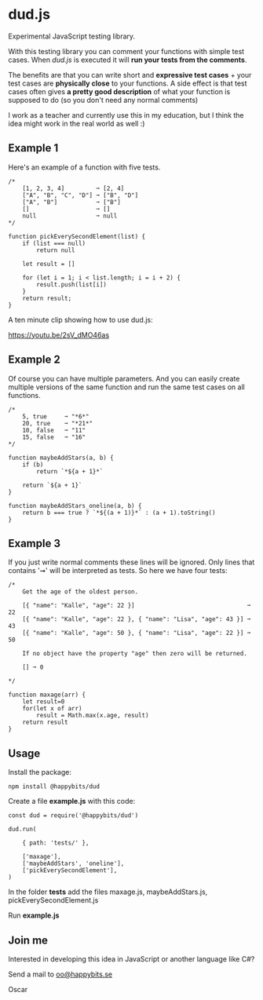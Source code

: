 # dud.js

Experimental JavaScript testing library.

With this testing library you can comment your functions with simple test cases. When *dud.js* is executed it will **run your tests from the comments**.

The benefits are that you can write short and **expressive test cases** + your test cases are **physically close** to your functions. A side effect is that test cases often gives **a pretty good description** of what your function is supposed to do (so you don't need any normal comments)

I work as a teacher and currently use this in my education, but I think the idea might work in the real world as well :)

## Example 1

Here's an example of a function with five tests.

    /* 
        [1, 2, 3, 4]         ➞ [2, 4]
        ["A", "B", "C", "D"] ➞ ["B", "D"]
        ["A", "B"]           ➞ ["B"]
        []                   ➞ []
        null                 ➞ null
    */

    function pickEverySecondElement(list) {
        if (list === null)
            return null

        let result = []

        for (let i = 1; i < list.length; i = i + 2) {
            result.push(list[i])
        }
        return result;
    }


A ten minute clip showing how to use dud.js:

https://youtu.be/2sV_dMO46as

## Example 2

Of course you can have multiple parameters. And you can easily create multiple versions of the same function and run the same test cases on all functions.

    /*
        5, true     ➞ "*6*"
        20, true    ➞ "*21*"
        10, false   ➞ "11"
        15, false   ➞ "16"
    */

    function maybeAddStars(a, b) {
        if (b)
            return `*${a + 1}*`

        return `${a + 1}`
    }

    function maybeAddStars_oneline(a, b) {
        return b === true ? `*${(a + 1)}*` : (a + 1).toString()
    }

## Example 3

If you just write normal comments these lines will be ignored. Only lines that contains '➞' will be interpreted as tests. So here we have four tests:

    /*
        Get the age of the oldest person.

        [{ "name": "Kalle", "age": 22 }]                                ➞ 22
        [{ "name": "Kalle", "age": 22 }, { "name": "Lisa", "age": 43 }] ➞ 43
        [{ "name": "Kalle", "age": 50 }, { "name": "Lisa", "age": 22 }] ➞ 50

        If no object have the property "age" then zero will be returned.

        [] ➞ 0

    */

    function maxage(arr) {
        let result=0
        for(let x of arr)
            result = Math.max(x.age, result)
        return result
    }


## Usage

Install the package:

    npm install @happybits/dud


Create a file **example.js** with this code:

    const dud = require('@happybits/dud')

    dud.run(

        { path: 'tests/' },

        ['maxage'],
        ['maybeAddStars', 'oneline'],
        ['pickEverySecondElement'],
    )

In the folder **tests** add the files maxage.js, maybeAddStars.js, pickEverySecondElement.js

Run **example.js**

## Join me 

Interested in developing this idea in JavaScript or another language like C#?

Send a mail to oo@happybits.se

Oscar